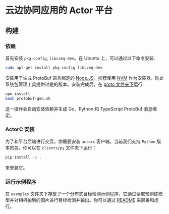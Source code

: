 # 云边协同应用的 Actor 平台

## 构建

### 依赖

首先安装 `pkg-config`, `libczmq-dev`。在 Ubuntu 上，可以通过以下命令安装:

```bash
sudo apt-get install pkg-config libczmq-dev
```

安装用于生成 ProtoBuf 语言绑定的 [Node.JS](https://nodejs.org/)。推荐使用 [NVM](https://github.com/nvm-sh/nvm/) 作为安装器，防止系统包管理工具提供过是的版本。安装完成后，在 [proto 文件夹下](proto/)运行:

```bash
npm install
bash protobuf-gen.sh
```

这一操作会自动安装依赖并生成 Go、Python 和 TypeScript ProtoBuf 消息绑定。

### ActorC 安装

为了和平台后端进行交互，你需要安装 `actorc` 客户端。当前我们支持 `Python` 版本的包，你可以在 `clients/py` 文件夹下运行：
```bash
pip install -e .
```
来安装它。

### 运行示例程序

在 `examples` 文件夹下存放了一个分布式目标检测示例程序，它通过读取预训练模型并对相机拍到的图片进行目标检测并输出。你可以通过 [README](examples/README-cn.md) 来部署和运行。

